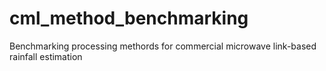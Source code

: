 # cml_method_benchmarking
Benchmarking processing methords for commercial microwave link-based rainfall estimation
